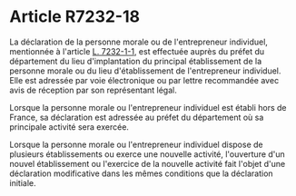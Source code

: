 # Article R7232-18

La déclaration de la personne morale ou de l'entrepreneur individuel, mentionnée à l'article [L. 7232-1-1][1], est effectuée auprès du préfet du département du lieu d'implantation du principal établissement de la personne morale ou du lieu d'établissement de l'entrepreneur individuel. Elle est adressée par voie électronique ou par lettre recommandée avec avis de réception par son représentant légal. 
  
  
Lorsque la personne morale ou l'entrepreneur individuel est établi hors de France, sa déclaration est adressée au préfet du département où sa principale activité sera exercée. 
  
  
Lorsque la personne morale ou l'entrepreneur individuel dispose de plusieurs établissements ou exerce une nouvelle activité, l'ouverture d'un nouvel établissement ou l'exercice de la nouvelle activité fait l'objet d'une déclaration modificative dans les mêmes conditions que la déclaration initiale.

 [1]: /affichCodeArticle.do?cidTexte=LEGITEXT000006072050&idArticle=LEGIARTI000022515519&dateTexte=&categorieLien=cid